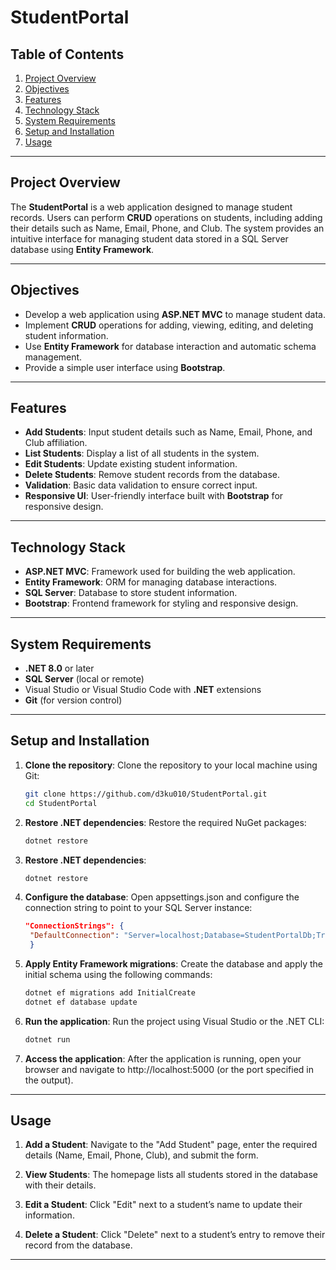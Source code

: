 # StudentPortal

## Table of Contents
1. [Project Overview](#project-overview)
2. [Objectives](#objectives)
3. [Features](#features)
4. [Technology Stack](#technology-stack)
5. [System Requirements](#system-requirements)
6. [Setup and Installation](#setup-and-installation)
7. [Usage](#usage)

---

## Project Overview

The **StudentPortal** is a web application designed to manage student records. Users can perform **CRUD** operations on students, including adding their details such as Name, Email, Phone, and Club. The system provides an intuitive interface for managing student data stored in a SQL Server database using **Entity Framework**.

---

## Objectives

- Develop a web application using **ASP.NET MVC** to manage student data.
- Implement **CRUD** operations for adding, viewing, editing, and deleting student information.
- Use **Entity Framework** for database interaction and automatic schema management.
- Provide a simple user interface using **Bootstrap**.

---

## Features

- **Add Students**: Input student details such as Name, Email, Phone, and Club affiliation.
- **List Students**: Display a list of all students in the system.
- **Edit Students**: Update existing student information.
- **Delete Students**: Remove student records from the database.
- **Validation**: Basic data validation to ensure correct input.
- **Responsive UI**: User-friendly interface built with **Bootstrap** for responsive design.

---

## Technology Stack

- **ASP.NET MVC**: Framework used for building the web application.
- **Entity Framework**: ORM for managing database interactions.
- **SQL Server**: Database to store student information.
- **Bootstrap**: Frontend framework for styling and responsive design.

---

## System Requirements

- **.NET 8.0** or later
- **SQL Server** (local or remote)
- Visual Studio or Visual Studio Code with **.NET** extensions
- **Git** (for version control)

---

## Setup and Installation

1. **Clone the repository**:
    Clone the repository to your local machine using Git:
   ```bash
   git clone https://github.com/d3ku010/StudentPortal.git
   cd StudentPortal
   ```

2. **Restore .NET dependencies**:
     Restore the required NuGet packages:
    ```bash
    dotnet restore
    ```
    
3. **Restore .NET dependencies**:
    ```bash
   dotnet restore
    ```
4. **Configure the database**:
    Open appsettings.json and configure the connection string to point to your SQL Server instance:
   ```json
   "ConnectionStrings": {
    "DefaultConnection": "Server=localhost;Database=StudentPortalDb;Trusted_Connection=True;"
    }
    ```
   
5. **Apply Entity Framework migrations**:
   Create the database and apply the initial schema using the following commands:
    ```bash
    dotnet ef migrations add InitialCreate
    dotnet ef database update
    ```

6. **Run the application**:
    Run the project using Visual Studio or the .NET CLI:
    ```bash
    dotnet run
    ```
7. **Access the application**:
   After the application is running, open your browser and navigate to http://localhost:5000 (or the port specified in the output).


---

## Usage

1. **Add a Student**:
  Navigate to the "Add Student" page, enter the required details (Name, Email, Phone, Club), and submit the form.
  
2. **View Students**:
  The homepage lists all students stored in the database with their details.
  
3. **Edit a Student**:
  Click "Edit" next to a student’s name to update their information.

4. **Delete a Student**:
  Click "Delete" next to a student’s entry to remove their record from the database.


---
